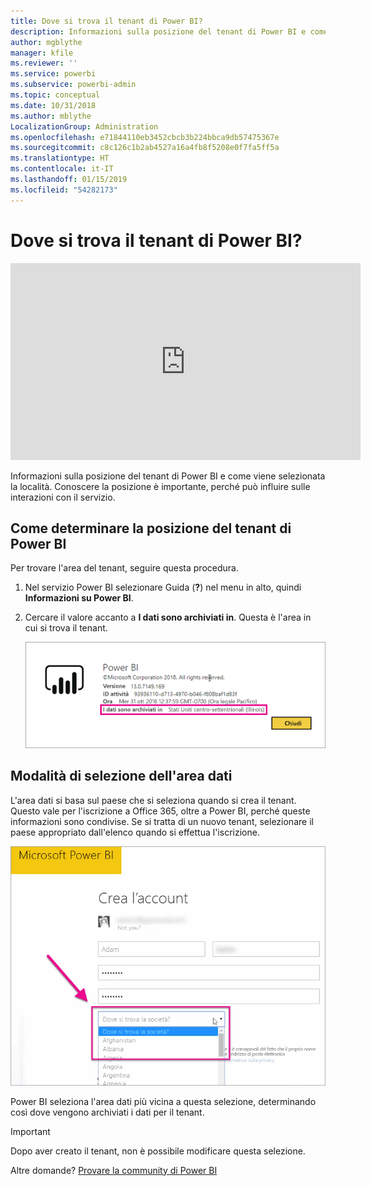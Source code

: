 ```yaml
---
title: Dove si trova il tenant di Power BI?
description: Informazioni sulla posizione del tenant di Power BI e come viene selezionata la località. È importante comprendere questo aspetto, perché può influire sulle interazioni con il servizio.
author: mgblythe
manager: kfile
ms.reviewer: ''
ms.service: powerbi
ms.subservice: powerbi-admin
ms.topic: conceptual
ms.date: 10/31/2018
ms.author: mblythe
LocalizationGroup: Administration
ms.openlocfilehash: e71844110eb3452cbcb3b224bbca9db57475367e
ms.sourcegitcommit: c8c126c1b2ab4527a16a4fb8f5208e0f7fa5ff5a
ms.translationtype: HT
ms.contentlocale: it-IT
ms.lasthandoff: 01/15/2019
ms.locfileid: "54282173"
---
```

# <a name="where-is-my-power-bi-tenant-located"></a>Dove si trova il tenant di Power BI?

<iframe width="560" height="315" src="https://www.youtube.com/embed/0fOxaHJPvdM?showinfo=0" frameborder="0" allowfullscreen></iframe>

Informazioni sulla posizione del tenant di Power BI e come viene selezionata la località. Conoscere la posizione è importante, perché può influire sulle interazioni con il servizio.

## <a name="how-to-determine-where-your-power-bi-tenant-is-located"></a>Come determinare la posizione del tenant di Power BI

Per trovare l'area del tenant, seguire questa procedura.

1. Nel servizio Power BI selezionare Guida (**?**) nel menu in alto, quindi **Informazioni su Power BI**.

1. Cercare il valore accanto a **I dati sono archiviati in**. Questa è l'area in cui si trova il tenant.

    ![Area del data center](media/service-admin-where-is-my-tenant-located/power-bi-data-region.png)

## <a name="how-the-data-region-is-selected"></a>Modalità di selezione dell'area dati

L'area dati si basa sul paese che si seleziona quando si crea il tenant. Questo vale per l'iscrizione a Office 365, oltre a Power BI, perché queste informazioni sono condivise. Se si tratta di un nuovo tenant, selezionare il paese appropriato dall'elenco quando si effettua l'iscrizione.

![Selezione del paese](media/service-admin-where-is-my-tenant-located/sign-up-country-selection.png)

Power BI seleziona l'area dati più vicina a questa selezione, determinando così dove vengono archiviati i dati per il tenant.

> [!IMPORTANT]
> Dopo aver creato il tenant, non è possibile modificare questa selezione.

Altre domande? [Provare la community di Power BI](http://community.powerbi.com/)

